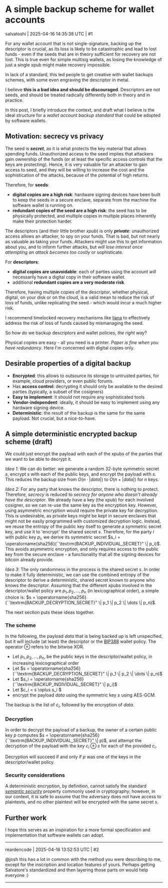 # A simple backup scheme for wallet accounts

salvatoshi | 2025-04-16 14:35:38 UTC | #1

For any wallet account that is not single-signature, backing up the descriptor is crucial, as its loss is likely to be catastrophic and lead to lost funds - even if the seeds that are in theory sufficient for recovery are not lost. This is true even for simple multisig wallets, as losing the knowledge of just a single xpub might make recovery impossible.

In lack of a standard, this led people to get creative with wallet backups schemes, with some even engraving the descriptor in metal.

I believe **this is a bad idea and should be discouraged**. Descriptors are not seeds, and should be treated radically differently both in theory and in practice.

In this post, I briefly introduce the context, and draft what I believe is the ideal structure for a *wallet account backup standard* that could be adopted by software wallets.

## Motivation: secrecy vs privacy

The seed is ***secret***, as it is what protects the key material that allows spending funds. Unauthorized access to the seed implies that attackers gain ownership of the funds (or at least the specific access controls that the keys are protecting). Hence, it is very valuable for an attacker to gain access to seed, and they will be willing to increase the cost and the sophistication of the attacks, because of the potential of high returns.

Therefore, for **seeds**:
- **digital copies are a high risk**: hardware signing devices have been built to keep the seeds in a secure enclave, separate from the machine the software wallet is running on.
- **redundant copies of the seed are a high risk**: the seed has to be physically protected, and multiple copies in multiple places inherently make their protection harder.

The descriptors (and their little brother *xpub*) is only ***private***: unauthorized access allows an attacker, to spy on your funds. That is bad, but not nearly as valuable as taking your funds. Attackers might use this to get information about you, and to inform further attacks, but *will lose interest once attempting an attack becomes too costly* or sophisticate.

For **descriptors**:
- **digital copies are unavoidable**: each of parties using the account *will* necessarily have a digital copy in their software wallet.
- additional **redundant copies are a very moderate risk**.

Therefore, having multiple copies of the descriptor, whether physical, digital, on your disk or on the cloud, is a valid mean to reduce the risk of loss of funds, unlike replicating the seed - which would incur a much higher risk.

I recommend timelocked recovery mechanisms like [liana](https://github.com/wizardsardine/liana) to effectively address the risk of loss of funds caused by mismanaging the seed.

So how do we backup descriptors and wallet policies, *the right way*?

Physical copies are easy - all you need is a printer. *Paper is fine when you have redundancy*.
Here I'm concerned with digital copies only.

## Desirable properties of a digital backup

- **Encrypted**: this allows to outsource its storage to untrusted parties, for example, cloud providers, or even public forums.
- Has **access control**: decrypting it should only be available to the desired parties (typically, a subset of the cosigners)
- **Easy to implement**: it should not require any sophisticated tools
- **Vendor-independent**: ideally, it should be easy to implement using any hardware signing device.
- **Deterministic**: the result of the backup is the same for the same payload.  Not crucial, but a nice-to-have.

## A simple deterministic encrypted backup scheme (draft)

We could just encrypt the payload with each of the xpubs of the parties that we want to be able to decrypt it.

*Idea 1*:
We can do better: we generate a random 32-byte symmetric secret $s$, encrypt $s$ with each of the public keys, and encrypt the payload with $s$. This reduces the backup size from $O(n \cdot |data|)$ to $O(n + |data|)$ for $n$ keys.

*Idea 2*:
For any party that knows the descriptor, there is nothing to protect. Therefore, *secrecy* is reduced to *secrecy for anyone who doesn't already have the descriptor*. We already have a key (the xpub) for each involved cosigner, so we can re-use the same key as the encryption key. However, using asymmetric encryption would require the private key for decryption. This is undesirable, as private keys might be kept in secure enclaves that might not be easily programmed with customized decryption logic. Instead, we reuse the entropy of the public key itself to generate a symmetric secret key, and use it to 'encrypt' the shared secret $s$. Therefore, for the party $i$ with public key $p_i$, we derive its symmetric secret $s_i = \operatorname{sha256}(``\textrm{BACKUP_INDIVIDUAL_SECRET}" \| p_i)$. This avoids asymmetric encryption, and only requires access to the public key from the secure enclave - a functionality that all the signing devices for bitcoin already provide.

*Idea 3*:
The only randomness in the process is the shared secret $s$. In order to make it fully deterministic, we can use the combined entropy of the descriptor to derive a deterministic, shared secret known to anyone who knows the descriptor. Assuming that the different xpubs involved in the descriptor/wallet policy are $p_1, p_2, \dots, p_n$ (in lexicographical order), a simple choice is: $s = \operatorname{sha256}(``\textrm{BACKUP_DECRYPTION_SECRET}" \| p_1 \| p_2 \| \dots \| p_n)$.

The next section puts these ideas together.

### The scheme

In the following, the payload $data$ that is being backed up is left unspecified, but it will include (at least) the descriptor or the [BIP388](https://github.com/bitcoin/bips/blob/c5220f8c3b43821efa3841a6c5e90af9ce5519e8/bip-0388.mediawiki) wallet policy. The operator $\oplus$ refers to the bitwise XOR.

- Let $p_1, p_2, \dots, p_n$, be the public keys in the descriptor/wallet policy, in increasing lexicographical order
- Let $s = \operatorname{sha256}(``\textrm{BACKUP_DECRYPTION_SECRET}" \| p_1 \| p_2 \| \dots \| p_n)$
- Let $s_i = \operatorname{sha256}(``\textrm{BACKUP_INDIVIDUAL_SECRET}" \| p_i)$
- Let $c_i = s \oplus s_i $
- encrypt the payload $data$ using the symmetric key $s$ using AES-GCM.

The backup is the list of $c_i$, followed by the encryption of $data$.

### Decryption

In order to decrypt the payload of a backup, the owner of a certain public key $p$ computes $s =  \operatorname{sha256}(``\textrm{BACKUP_INDIVIDUAL_SECRET}" \| p)$, and attempt the decryption of the payload with the key $c_i \oplus s$ for each of the provided $c_i$.

Decryption will succeed if and only if $p$ was one of the keys in the descriptor/wallet policy.


### Security considerations

A deterministic encryption, by definition, cannot satisfy the standard *[semantic security](https://en.wikipedia.org/wiki/Semantic_security)* property commonly used in cryptography; however, in our context, it is safe to assume that the adversary does not have access to plaintexts, and no other plaintext will be encrypted with the same secret $s$.

## Further work

I hope this serves as an inspiration for a more formal specification and implementation that software wallets can adopt.

-------------------------

reardencode | 2025-04-16 13:52:53 UTC | #2

@josh this has a lot in common with the method you were describing to me, except for the inscription and location features of yours. Perhaps getting Salvatore's standardized and then layering those parts on would help everyone :)

-------------------------

